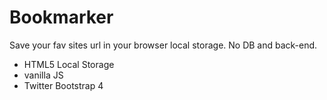 Bookmarker
==========

Save your fav sites url in your browser local storage.
No DB and back-end.

 * HTML5 Local Storage
 * vanilla JS
 * Twitter Bootstrap 4